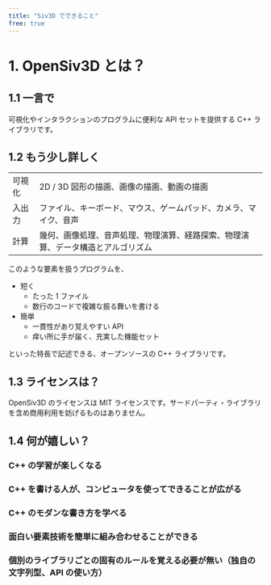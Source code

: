 ```yaml
---
title: "Siv3D でできること"
free: true
---
```


# 1. OpenSiv3D とは？

## 1.1 一言で
可視化やインタラクションのプログラムに便利な API セットを提供する C++ ライブラリです。

## 1.2 もう少し詳しく

|  |  |
|--|--|
|可視化 | 2D / 3D 図形の描画、画像の描画、動画の描画 |
|入出力 | ファイル、キーボード、マウス、ゲームパッド、カメラ、マイク、音声|
|計算 | 幾何、画像処理、音声処理、物理演算、経路探索、物理演算、データ構造とアルゴリズム|

このような要素を扱うプログラムを、

- 短く
  - たった 1 ファイル
  - 数行のコードで複雑な振る舞いを書ける
- 簡単
  - 一貫性があり覚えやすい API
  - 痒い所に手が届く、充実した機能セット

といった特長で記述できる、オープンソースの C++ ライブラリです。

## 1.3 ライセンスは？
OpenSiv3D のライセンスは MIT ライセンスです。サードパーティ・ライブラリを含め商用利用を妨げるものはありません。

## 1.4 何が嬉しい？

### C++ の学習が楽しくなる

### C++ を書ける人が、コンピュータを使ってできることが広がる

### C++ のモダンな書き方を学べる

### 面白い要素技術を簡単に組み合わせることができる

### 個別のライブラリごとの固有のルールを覚える必要が無い（独自の文字列型、API の使い方）
